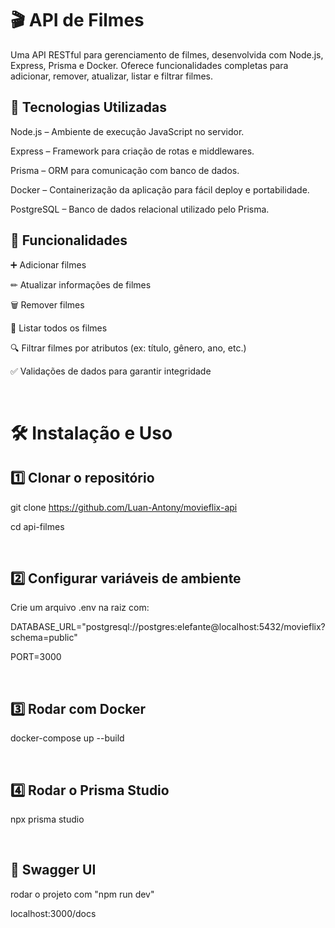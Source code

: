 # 🎬 API de Filmes

Uma API RESTful para gerenciamento de filmes, desenvolvida com Node.js, Express, Prisma e Docker.
Oferece funcionalidades completas para adicionar, remover, atualizar, listar e filtrar filmes.

## 🚀 Tecnologias Utilizadas

Node.js – Ambiente de execução JavaScript no servidor.

Express – Framework para criação de rotas e middlewares.

Prisma – ORM para comunicação com banco de dados.

Docker – Containerização da aplicação para fácil deploy e portabilidade.

PostgreSQL – Banco de dados relacional utilizado pelo Prisma.


## 📌 Funcionalidades

➕ Adicionar filmes

✏ Atualizar informações de filmes

🗑 Remover filmes

📜 Listar todos os filmes

🔍 Filtrar filmes por atributos (ex: título, gênero, ano, etc.)

✅ Validações de dados para garantir integridade

<br>


# 🛠 Instalação e Uso

## 1️⃣ Clonar o repositório
git clone https://github.com/Luan-Antony/movieflix-api

cd api-filmes

<br>

## 2️⃣ Configurar variáveis de ambiente

Crie um arquivo .env na raiz com:

DATABASE_URL="postgresql://postgres:elefante@localhost:5432/movieflix?schema=public"

PORT=3000

<br>

## 3️⃣ Rodar com Docker
docker-compose up --build

<br>  

## 4️⃣ Rodar o Prisma Studio
npx prisma studio

<br>

## 📌 Swagger UI

rodar o projeto com "npm run dev"

localhost:3000/docs
